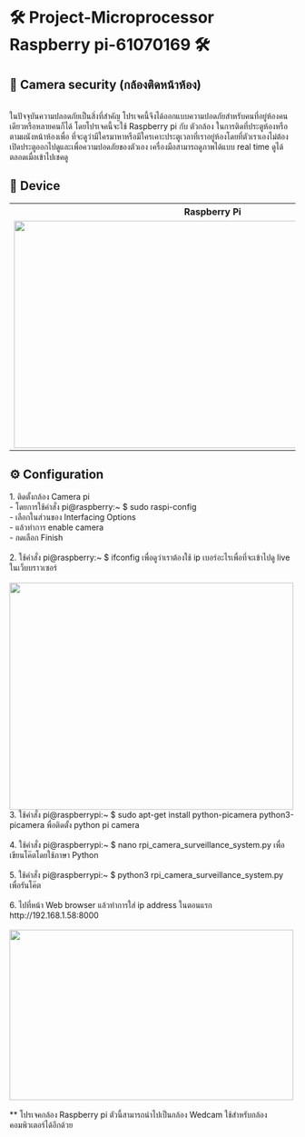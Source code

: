 # 🛠 Project-Microprocessor Raspberry pi-61070169 🛠
<h2>🚪 Camera security (กล้องติดหน้าห้อง)</h2><br>
  ในปัจจุบันความปลอดภัยเป็นสิ่งที่สำคัญ โปรเจคนี้จึงได้ออกแบบความปอดภัยสำหรับคนที่อยู่ห้องคนเดียวหรือหลายคนก็ได้ โดยโปรเจคนี้จะใช้ Raspberry pi กับ ตัวกล้อง ในการติดที่ประตูห้องหรือตามผนังหน้าห้องเพื่อ
  ที่จะดูว่ามีใครมาหาหรือมีใครเคาะประตูเวลาที่เราอยู่ห้องโดยที่ตัวเราเองไม่ต้องเปิดประตูออกไปดูและเพื่อความปอดภัยของตัวเอง เครื่องมือสามารถดูภาพได้แบบ real time ดูได้ตลอดเมื่อเข้าไปเชคดู<br>
<h2>🔧 Device</h2>
<html>
<head>
</head>
<body>
<table>
  <tr>
    <th>Raspberry Pi</th>
    <th>Camera</th>
  </tr>
  <tr>
    <td><img src="https://asset.conrad.com/media10/isa/160267/c1/-/en/002138864PI00/image.jpg"width="700" height="400"></td>
    <td><img src="https://i.postimg.cc/HnSzDhVX/camera.jpg"width="500" height="400"></td>
  </tr>
</table>
</body>
</html>

<h2>⚙️ Configuration</h2>
1. ติดตั้งกล้อง Camera pi <br>
   - โดยการใช้คำสั่ง pi@raspberry:~ $ sudo raspi-config <br>
   - เลือกในส่วนของ Interfacing Options<br>
   - แล้วทำการ enable camera <br>
   - กดเลือก Finish<br><br>
2. ใช้คำสั่ง pi@raspberry:~ $ ifconfig เพื่อดูว่าเราต้องใช้ ip เบอร์อะไรเพื่อที่จะเข้าไปดู live ในเว็บบราวเซอร์<br><br>
    <img src="https://i.postimg.cc/6pDk3Npc/1621613200235.jpg"width="500" height="400"><br>
3. ใช้คำสั่ง pi@raspberrypi:~ $ sudo apt-get install python-picamera python3-picamera พื่อติดตั้ง python pi camera<br><br>
4. ใช้คำสั่ง pi@raspberrypi:~ $ nano rpi_camera_surveillance_system.py เพื่อเขียนโค๊ตโดยใช้ภาษา Python<br><br>
5. ใช้คำสั่ง pi@raspberrypi:~ $ python3 rpi_camera_surveillance_system.py เพื่อรันโค๊ต<br><br>
6. ไปที่หน้า Web browser แล้วทำการใส่ ip address ในตอนแรก http://192.168.1.58:8000<br><br>
    <img src="https://i.postimg.cc/HWwhsJrP/message-Image-1621614404202.jpg"width="500" height="300"><br><br>
** โปรเจคกล้อง Raspberry pi ตัวนี้สามารถนำไปเป็นกล้อง Wedcam ใช้สำหรับกล้องคอมพิวเตอร์ได้อีกด้วย

